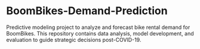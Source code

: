 # BoomBikes-Demand-Prediction
Predictive modeling project to analyze and forecast bike rental demand for BoomBikes. This repository contains data analysis, model development, and evaluation to guide strategic decisions post-COVID-19.
